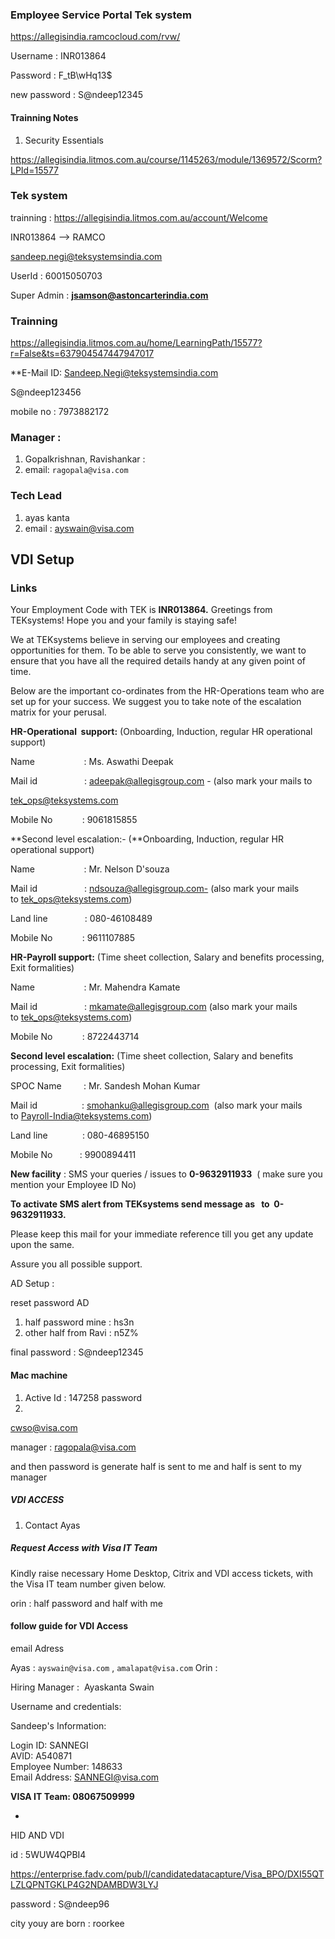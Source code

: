 
### Employee Service Portal Tek system

https://allegisindia.ramcocloud.com/rvw/

Username : INR013864

Password : F_tB\wHq13$

new password : S@ndeep12345




#### Trainning Notes
1. Security Essentials 

https://allegisindia.litmos.com.au/course/1145263/module/1369572/Scorm?LPId=15577


### Tek system 
trainning : https://allegisindia.litmos.com.au/account/Welcome

INR013864  --> RAMCO

sandeep.negi@teksystemsindia.com

UserId : 60015050703

Super Admin : **jsamson@astoncarterindia.com**




### Trainning   

https://allegisindia.litmos.com.au/home/LearningPath/15577?r=False&ts=637904547447947017

**E-Mail ID: Sandeep.Negi@teksystemsindia.com

S@ndeep123456

mobile no : 7973882172








### Manager :

1. Gopalkrishnan, Ravishankar  :
2. email: `ragopala@visa.com`


### Tech Lead
1. ayas kanta
2. email : ayswain@visa.com



## VDI Setup



### Links 
Your Employment Code with TEK is **INR013864.**
Greetings from TEKsystems! Hope you and your family is staying safe!

We at TEKsystems believe in serving our employees and creating opportunities for them. To be able to serve you consistently, we want to ensure that you have all the required details handy at any given point of time.

Below are the important co-ordinates from the HR-Operations team who are set up for your success. We suggest you to take note of the escalation matrix for your perusal.

**HR-Operational  support:** (Onboarding, Induction, regular HR operational support)

Name                    : Ms. Aswathi Deepak

Mail id                   : adeepak@allegisgroup.com - (also mark your mails to

tek_ops@teksystems.com

Mobile No            : 9061815855

**Second level escalation:- (**Onboarding, Induction, regular HR operational support)

Name                    : Mr. Nelson D'souza

Mail id                   : [ndsouza@allegisgroup.com-](mailto:ndsouza@allegisgroup.com-) (also mark your mails to [tek_ops@teksystems.com](mailto:tek_ops@teksystems.com))

Land line               : 080-46108489

Mobile No            : 9611107885

**HR-Payroll support:** (Time sheet collection, Salary and benefits processing, Exit formalities)

Name                    : Mr. Mahendra Kamate

Mail id                   : [mkamate@allegisgroup.com](mailto:mkamate@allegisgroup.com) (also mark your mails to [tek_ops@teksystems.com](mailto:tek_ops@teksystems.com))

Mobile No            : 8722443714

**Second level escalation:** (Time sheet collection, Salary and benefits processing, Exit formalities)

SPOC Name         : Mr. Sandesh Mohan Kumar

Mail id                  : [smohanku@allegisgroup.com](mailto:smohanku@allegisgroup.com)  (also mark your mails to [Payroll-India@teksystems.com](mailto:Payroll-India@teksystems.com))

Land line              : 080-46895150

Mobile No           : 9900894411

**New facility** : SMS your queries / issues to **0-9632911933**  ( make sure you mention your Employee ID No)

**To activate SMS alert from TEKsystems send message as  <START> to  0-9632911933.**

Please keep this mail for your immediate reference till you get any update upon the same.

Assure you all possible support.




AD Setup : 

reset password AD 
1. half password mine : hs3n
2. other half from Ravi : n5Z%

final password :
S@ndeep12345

#### Mac machine 

1. Active Id : 147258 password 
2. 


cwso@visa.com

manager : ragopala@visa.com

and then password is generate half is sent to me and half is sent to my manager 









##### VDI ACCESS
1. Contact Ayas

##### Request Access with Visa IT Team
Kindly raise necessary Home Desktop, Citrix and VDI access tickets, with the Visa IT team number given below. 

orin : half password and half with me 

####  follow guide for VDI Access


email Adress

Ayas :  `ayswain@visa.com`    ,    `amalapat@visa.com`
Orin  : 



Hiring Manager :  Ayaskanta Swain

Username and credentials:

Sandeep's Information:

Login ID: SANNEGI  
AVID: A540871  
Employee Number: 148633  
Email Address: [SANNEGI@visa.com](mailto:SANNEGI@visa.com "mailto:SANNEGI@visa.com") 

**VISA IT Team: 08067509999**


-



HID AND VDI






id : 5WUW4QPBI4

https://enterprise.fadv.com/pub/l/candidatedatacapture/Visa_BPO/DXI55QTLZLQPNTGKLP4G2NDAMBDW3LYJ

password : S@ndeep96

city youy are born : roorkee


